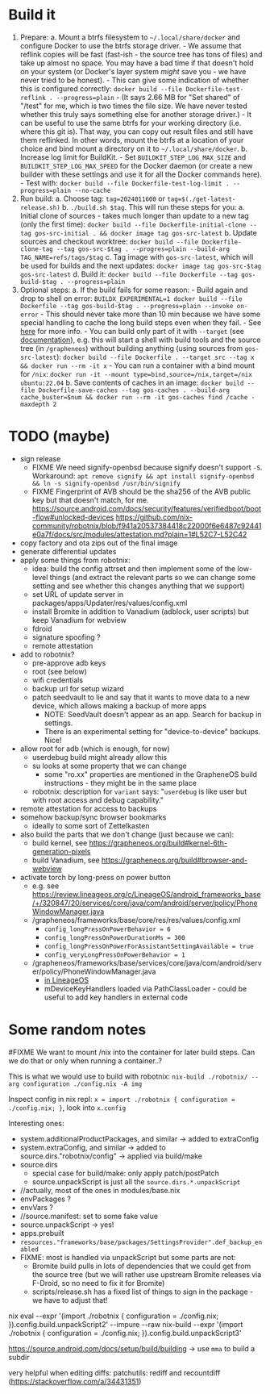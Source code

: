 Build it
========

1. Prepare:
    a. Mount a btrfs filesystem to `~/.local/share/docker` and configure Docker to use the btrfs storage driver.
        - We assume that reflink copies will be fast (fast-ish - the source tree has tons of files) and take up
          almost no space. You may have a bad time if that doesn't hold on your system (or Docker's layer system
          *might* save you - we have never tried to be honest).
        - This can give some indication of whether this is configured correctly:
          `docker build --file Dockerfile-test-reflink . --progress=plain`
        - (It says 2.66 MB for "Set shared" of "/test" for me, which is two times the file size. We have never
           tested whether this truly says something else for another storage driver.)
        - It can be useful to use the same btrfs for your working directory (i.e. where this git is). That way,
          you can copy out result files and still have them reflinked. In other words, mount the btrfs at a
          location of your choice and bind mount a directory on it to `~/.local/share/docker`.
    b. Increase log limit for BuildKit.
        - Set `BUILDKIT_STEP_LOG_MAX_SIZE` and `BUILDKIT_STEP_LOG_MAX_SPEED` for the Docker daemon
          (or create a new builder with these settings and use it for all the Docker commands here).
        - Test with: `docker build --file Dockerfile-test-log-limit . --progress=plain --no-cache`
2. Run build:
    a. Choose tag: `tag=2024011600` or `tag=$(./get-latest-release.sh)`
    b. `./build.sh $tag`. This will run these steps for you:
        a. Initial clone of sources - takes much longer than update to a new tag (only the first time):
           `docker build --file Dockerfile-initial-clone --tag gos-src-initial . && docker image tag gos-src-latest`
        b. Update sources and checkout worktree:
           `docker build --file Dockerfile-clone-tag --tag gos-src-$tag . --progres=plain --build-arg TAG_NAME=refs/tags/$tag`
        c. Tag image with `gos-src-latest`, which will be used for builds and the next updates:
           `docker image tag gos-src-$tag gos-src-latest`
        d. Build it:
           `docker build --file Dockerfile --tag gos-build-$tag . --progress=plain`
3. Optional steps:
    a. If the build fails for some reason:
        - Build again and drop to shell on error:
          `BUILDX_EXPERIMENTAL=1 docker build --file Dockerfile --tag gos-build-$tag . --progress=plain --invoke on-error`
        - This should never take more than 10 min because we have some special handling to cache the long build steps even when they fail.
        - See [here](https://github.com/docker/buildx/blob/v0.11.2/docs/guides/debugging.md) for more info.
        - You can build only part of it with `--target` (see [documentation](https://docs.docker.com/build/building/multi-stage/#stop-at-a-specific-build-stage)),
          e.g. this will start a shell with build tools and the source tree (in `/grapheneos`) without building anything
          (using sources from `gos-src-latest`):
          `docker build --file Dockerfile . --target src --tag x && docker run --rm -it x`
        - You can run a container with a bind mount for `/nix`:
          `docker run -it --mount type=bind,source=/nix,target=/nix ubuntu:22.04`
    b. Save contents of caches in an image:
       `docker build --file Dockerfile-save-caches --tag gos-caches . --build-arg cache_buster=$num && docker run --rm -it gos-caches find /cache -maxdepth 2`

TODO (maybe)
============

- sign release
    - FIXME We need signify-openbsd because signify doesn't support `-S`. Workaround:
      `apt remove signify && apt install signify-openbsd && ln -s signify-openbsd /usr/bin/signify`
    - FIXME Fingerprint of AVB should be the sha256 of the AVB public key but that doesn't match, for me.
      https://source.android.com/docs/security/features/verifiedboot/boot-flow#unlocked-devices
      https://github.com/nix-community/robotnix/blob/f941a20537384418c22000f6e6487c92441e0a7f/docs/src/modules/attestation.md?plain=1#L52C7-L52C42
- copy factory and ota zips out of the final image
- generate differential updates
- apply some things from robotnix:
    - idea: build the config attrset and then implement some of the low-level things
      (and extract the relevant parts so we can change some setting and see whether this changes anything that we support)
    - set URL of update server in packages/apps/Updater/res/values/config.xml
    - install Bromite in addition to Vanadium (adblock, user scripts) but keep Vanadium for webview
    - fdroid
    - signature spoofing ?
    - remote attestation
- add to robotnix?
    - pre-approve adb keys
    - root (see below)
    - wifi credentials
    - backup url for setup wizard
    - patch seedvault to lie and say that it wants to move data to a new device, which allows making a backup of more apps
        - NOTE: SeedVault doesn't appear as an app. Search for backup in settings.
        - There is an experimental setting for "device-to-device" backups. Nice!
- allow root for adb (which is enough, for now)
    - userdebug build might already allow this
    - su looks at some property that we can change
        - some "ro.xx" properties are mentioned in the GrapheneOS build instructions - they might be in the same place
    - robotnix: description for `variant` says: "`userdebug` is like user but with root access and debug capability."
- remote attestation for access to backups
- somehow backup/sync browser bookmarks
    - ideally to some sort of Zettelkasten
- also build the parts that we don't change (just because we can):
    - build kernel, see https://grapheneos.org/build#kernel-6th-generation-pixels
    - build Vanadium, see https://grapheneos.org/build#browser-and-webview
- activate torch by long-press on power button
    - e.g. see https://review.lineageos.org/c/LineageOS/android_frameworks_base/+/320847/20/services/core/java/com/android/server/policy/PhoneWindowManager.java
    - /grapheneos/frameworks/base/core/res/res/values/config.xml
        - `config_longPressOnPowerBehavior = 6`
        - `config_longPressOnPowerDurationMs = 300`
        - `config_longPressOnPowerForAssistantSettingAvailable = true`
        - `config_veryLongPressOnPowerBehavior = 1`
    - /grapheneos/frameworks/base/services/core/java/com/android/server/policy/PhoneWindowManager.java
        - [in LineageOS](https://github.com/LineageOS/android_frameworks_base/blob/lineage-20.0/services/core/java/com/android/server/policy/PhoneWindowManager.java)
        - mDeviceKeyHandlers loaded via PathClassLoader - could be useful to add key handlers in external code

Some random notes
=================

#FIXME We want to mount /nix into the container for later build steps. Can we do that or only when running a container..?

This is what we would use to build with robotnix:
`nix-build ./robotnix/ --arg configuration ./config.nix -A img`

Inspect config in nix repl:
`x = import ./robotnix { configuration = ./config.nix; }`, look into `x.config`

Interesting ones:
- system.additionalProductPackages, and similar  -> added to extraConfig
- system.extraConfig, and similar  -> added to source.dirs."robotnix/config" -> applied via build/make
- source.dirs
    - special case for build/make: only apply patch/postPatch
    - source.unpackScript is just all the `source.dirs.*.unpackScript`
- //actually, most of the ones in modules/base.nix
- envPackages ?
- envVars ?
- //source.manifest: set to some fake value
- source.unpackScript -> yes!
- apps.prebuilt
- `resources."frameworks/base/packages/SettingsProvider".def_backup_enabled`
- FIXME: most is handled via unpackScript but some parts are not:
    - Bromite build pulls in lots of dependencies that we could get from the source tree
      (but we will rather use upstream Bromite releases via F-Droid, so no need to fix it for Bromite)
    - scripts/release.sh has a fixed list of things to sign in the package - we have to adjust that!

nix eval --expr '(import ./robotnix { configuration = ./config.nix; }).config.build.unpackScript2' --impure --raw
nix-build --expr '(import ./robotnix { configuration = ./config.nix; }).config.build.unpackScript3'

https://source.android.com/docs/setup/build/building
-> use `mma` to build a subdir

very helpful when editing diffs: patchutils: rediff and recountdiff
(https://stackoverflow.com/a/34431351)

